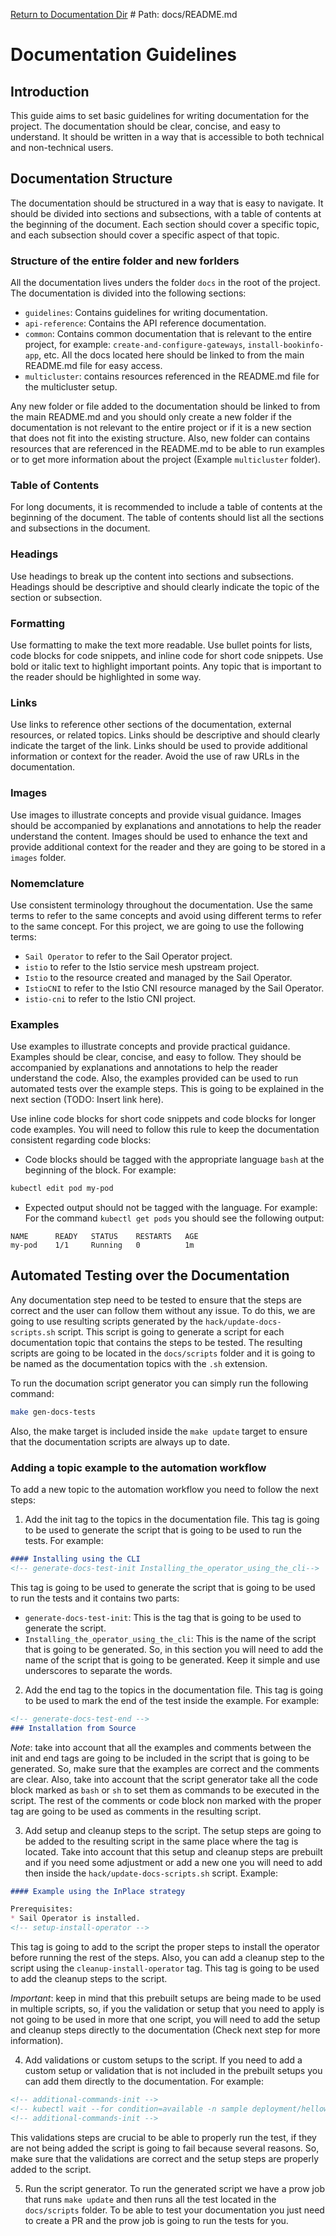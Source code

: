 [Return to Documentation Dir](../docs/README.md) # Path: docs/README.md

# Documentation Guidelines

## Introduction
This guide aims to set basic guidelines for writing documentation for the project. The documentation should be clear, concise, and easy to understand. It should be written in a way that is accessible to both technical and non-technical users.

## Documentation Structure
The documentation should be structured in a way that is easy to navigate. It should be divided into sections and subsections, with a table of contents at the beginning of the document. Each section should cover a specific topic, and each subsection should cover a specific aspect of that topic.

### Structure of the entire folder and new forlders
All the documentation lives unders the folder `docs` in the root of the project. The documentation is divided into the following sections:
- `guidelines`: Contains guidelines for writing documentation.
- `api-reference`: Contains the API reference documentation.
- `common`: Contains common documentation that is relevant to the entire project, for example: `create-and-configure-gateways`, `install-bookinfo-app`, etc. All the docs located here should be linked to from the main README.md file for easy access.
- `multicluster`: contains resources referenced in the README.md file for the multicluster setup.

Any new folder or file added to the documentation should be linked to from the main README.md and you should only create a new folder if the documentation is not relevant to the entire project or if it is a new section that does not fit into the existing structure. Also, new folder can contains resources that are referenced in the README.md to be able to run examples or to get more information about the project (Example `multicluster` folder).

### Table of Contents
For long documents, it is recommended to include a table of contents at the beginning of the document. The table of contents should list all the sections and subsections in the document.

### Headings
Use headings to break up the content into sections and subsections. Headings should be descriptive and should clearly indicate the topic of the section or subsection.

### Formatting
Use formatting to make the text more readable. Use bullet points for lists, code blocks for code snippets, and inline code for short code snippets. Use bold or italic text to highlight important points. Any topic that is important to the reader should be highlighted in some way.

### Links
Use links to reference other sections of the documentation, external resources, or related topics. Links should be descriptive and should clearly indicate the target of the link. Links should be used to provide additional information or context for the reader. Avoid the use of raw URLs in the documentation.

### Images
Use images to illustrate concepts and provide visual guidance. Images should be accompanied by explanations and annotations to help the reader understand the content. Images should be used to enhance the text and provide additional context for the reader and they are going to be stored in a `images` folder.

### Nomemclature
Use consistent terminology throughout the documentation. Use the same terms to refer to the same concepts and avoid using different terms to refer to the same concept. For this project, we are going to use the following terms:
- `Sail Operator` to refer to the Sail Operator project.
- `istio` to refer to the Istio service mesh upstream project.
- `Istio` to the resource created and managed by the Sail Operator.
- `IstioCNI` to refer to the Istio CNI resource managed by the Sail Operator.
- `istio-cni` to refer to the Istio CNI project.


### Examples
Use examples to illustrate concepts and provide practical guidance. Examples should be clear, concise, and easy to follow. They should be accompanied by explanations and annotations to help the reader understand the code. Also, the examples provided can be used to run automated tests over the example steps. This is going to be explained in the next section (TODO: Insert link here).

Use inline code blocks for short code snippets and code blocks for longer code examples. You will need to follow this rule to keep the documentation consistent regarding code blocks:
- Code blocks should be tagged with the appropriate language `bash` at the beginning of the block. For example:
```bash
kubectl edit pod my-pod
```
- Expected output should not be tagged with the language. For example:
For the command `kubectl get pods` you should see the following output:
```
NAME      READY   STATUS    RESTARTS   AGE
my-pod    1/1     Running   0          1m
```

## Automated Testing over the Documentation
Any documentation step need to be tested to ensure that the steps are correct and the user can follow them without any issue. To do this, we are going to use resulting scripts generated by the `hack/update-docs-scripts.sh` script. This script is going to generate a script for each documentation topic that contains the steps to be tested. The resulting scripts are going to be located in the `docs/scripts` folder and it is going to be named as the documentation topics with the `.sh` extension. 

To run the documation script generator you can simply run the following command:
```bash
make gen-docs-tests
```
Also, the make target is included inside the `make update` target to ensure that the documentation scripts are always up to date.

### Adding a topic example to the automation workflow
To add a new topic to the automation workflow you need to follow the next steps:
1. Add the init tag to the topics in the documentation file. This tag is going to be used to generate the script that is going to be used to run the tests. For example:
```markdown
#### Installing using the CLI
<!-- generate-docs-test-init Installing_the_operator_using_the_cli-->
```
This tag is going to be used to generate the script that is going to be used to run the tests and it contains two parts:
- `generate-docs-test-init`: This is the tag that is going to be used to generate the script.
- `Installing_the_operator_using_the_cli`: This is the name of the script that is going to be generated. So, in this section you will need to add the name of the script that is going to be generated. Keep it simple and use underscores to separate the words.

2. Add the end tag to the topics in the documentation file. This tag is going to be used to mark the end of the test inside the example. For example:
```markdown
<!-- generate-docs-test-end -->
### Installation from Source
```
*Note*: take into account that all the examples and comments between the init and end tags are going to be included in the script that is going to be generated. So, make sure that the examples are correct and the comments are clear. Also, take into account that the script generator take all the code block marked as `bash` or `sh` to set them as commands to be executed in the script. The rest of the comments or code block non marked with the proper tag are going to be used as comments in the resulting script.

3. Add setup and cleanup steps to the script. The setup steps are going to be added to the resulting script in the same place where the tag is located. Take into account that this setup and cleanup steps are prebuilt and if you need some adjustment or add a new one you will need to add then inside the `hack/update-docs-scripts.sh` script. Example:
```markdown
#### Example using the InPlace strategy

Prerequisites:
* Sail Operator is installed.
<!-- setup-install-operator -->
```
This tag is going to add to the script the proper steps to install the operator before running the rest of the steps. Also, you can add a cleanup step to the script using the `cleanup-install-operator` tag. This tag is going to be used to add the cleanup steps to the script.

*Important*: keep in mind that this prebuilt setups are being made to be used in multiple scripts, so, if you the validation or setup that you need to apply is not going to be used in more that one script, you will need to add the setup and cleanup steps directly to the documentation (Check next step for more information).

4. Add validations or custom setups to the script. If you need to add a custom setup or validation that is not included in the prebuilt setups you can add them directly to the documentation. For example:
```markdown
<!-- additional-commands-init -->
<!-- kubectl wait --for condition=available -n sample deployment/helloworld-v1 -->
<!-- additional-commands-init -->
```
This validations steps are crucial to be able to properly run the test, if they are not being added the script is going to fail because several reasons. So, make sure that the validations are correct and the setup steps are properly added to the script.

5. Run the script generator. To run the generated script we have a prow job that runs `make update` and then runs all the test located in the `docs/scripts` folder. To be able to test your documentation you just need to create a PR and the prow job is going to run the tests for you.




